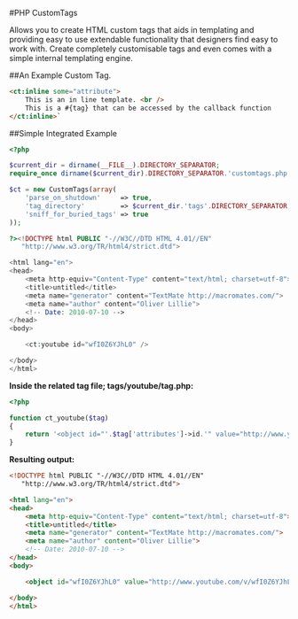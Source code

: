 #PHP CustomTags

Allows you to create HTML custom tags that aids in templating and providing easy to use extendable functionality that designers find easy to work with. Create completely customisable tags and even comes with a simple internal templating engine.

##An Example Custom Tag.

```html
<ct:inline some="attribute">
    This is an in line template. <br />
    This is a #{tag} that can be accessed by the callback function
</ct:inline>`
```

##Simple Integrated Example

```php
<?php

$current_dir = dirname(__FILE__).DIRECTORY_SEPARATOR;
require_once dirname($current_dir).DIRECTORY_SEPARATOR.'customtags.php';

$ct = new CustomTags(array(
    'parse_on_shutdown'     => true,
    'tag_directory'         => $current_dir.'tags'.DIRECTORY_SEPARATOR,
    'sniff_for_buried_tags' => true
));

?><!DOCTYPE html PUBLIC "-//W3C//DTD HTML 4.01//EN"
   "http://www.w3.org/TR/html4/strict.dtd">

<html lang="en">
<head>
    <meta http-equiv="Content-Type" content="text/html; charset=utf-8">
    <title>untitled</title>
    <meta name="generator" content="TextMate http://macromates.com/">
    <meta name="author" content="Oliver Lillie">
    <!-- Date: 2010-07-10 -->
</head>
<body> 

    <ct:youtube id="wfI0Z6YJhL0" />

</body>
</html>
```

**Inside the related tag file; tags/youtube/tag.php:**

```php
<?php

function ct_youtube($tag)
{
    return '<object id="'.$tag['attributes']->id.'" value="http://www.youtube.com/v/'.$tag['attributes']->id.'" /><param ...etc...>';
}

````

**Resulting output:**

```html
<!DOCTYPE html PUBLIC "-//W3C//DTD HTML 4.01//EN"
   "http://www.w3.org/TR/html4/strict.dtd"> 

<html lang="en"> 
<head> 
    <meta http-equiv="Content-Type" content="text/html; charset=utf-8"> 
    <title>untitled</title> 
    <meta name="generator" content="TextMate http://macromates.com/"> 
    <meta name="author" content="Oliver Lillie"> 
    <!-- Date: 2010-07-10 --> 
</head> 
<body> 

    <object id="wfI0Z6YJhL0" value="http://www.youtube.com/v/wfI0Z6YJhL0" /><param ...etc...> 

</body> 
</html>
```